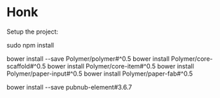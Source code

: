 # Honk


Setup the project:

sudo npm install

bower install --save Polymer/polymer#^0.5
bower install Polymer/core-scaffold#^0.5
bower install Polymer/core-item#^0.5
bower install Polymer/paper-input#^0.5
bower install Polymer/paper-fab#^0.5

bower install --save pubnub-element#3.6.7

